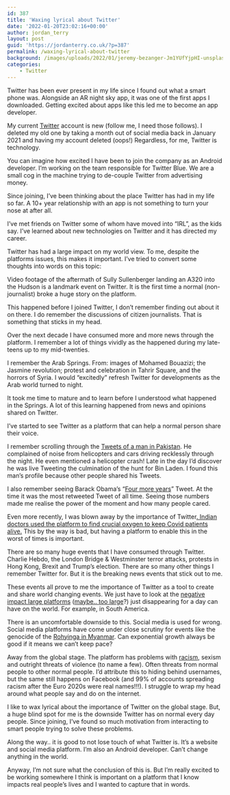 ```yaml
---
id: 387
title: 'Waxing lyrical about Twitter'
date: '2022-01-20T23:02:16+00:00'
author: jordan_terry
layout: post
guid: 'https://jordanterry.co.uk/?p=387'
permalink: /waxing-lyrical-about-twitter
background: /images/uploads/2022/01/jeremy-bezanger-Jm1YUfYjpHI-unsplash-825x510.webp
categories:
    - Twitter
---
```


Twitter has been ever present in my life since I found out what a smart phone was. Alongside an AR night sky app, it was one of the first apps I downloaded. Getting excited about apps like this led me to become an app developer.

My current [Twitter](https://twitter.com/JordNullable) account is new (follow me, I need those follows). I deleted my old one by taking a month out of social media back in January 2021 and having my account deleted (oops!) Regardless, for me, Twitter is technology.

You can imagine how excited I have been to join the company as an Android developer. I’m working on the team responsible for Twitter Blue. We are a small cog in the machine trying to de-couple Twitter from advertising money.

Since joining, I’ve been thinking about the place Twitter has had in my life so far. A 10+ year relationship with an app is not something to turn your nose at after all.

I’ve met friends on Twitter some of whom have moved into “IRL”, as the kids say. I’ve learned about new technologies on Twitter and it has directed my career.

Twitter has had a large impact on my world view. To me, despite the platforms issues, this makes it important. I’ve tried to convert some thoughts into words on this topic:

Video footage of the aftermath of Sully Sullenberger landing an A320 into the Hudson is a landmark event on Twitter. It is the first time a normal (non-journalist) broke a huge story on the platform.

This happened before I joined Twitter, I don’t remember finding out about it on there. I do remember the discussions of citizen journalists. That is something that sticks in my head.

Over the next decade I have consumed more and more news through the platform. I remember a lot of things vividly as the happened during my late-teens up to my mid-twenties.

I remember the Arab Springs. From: images of Mohamed Bouazizi; the Jasmine revolution; protest and celebration in Tahrir Square, and the horrors of Syria. I would “excitedly” refresh Twitter for developments as the Arab world turned to night.

It took me time to mature and to learn before I understood what happened in the Springs. A lot of this learning happened from news and opinions shared on Twitter.

I’ve started to see Twitter as a platform that can help a normal person share their voice.

I remember scrolling through the [Tweets of a man in Pakistan](https://www.forbes.com/sites/parmyolson/2011/05/02/man-inadvertently-live-tweets-osama-bin-laden-raid/). He complained of noise from helicopters and cars driving recklessly through the night. He even mentioned a helicopter crash! Late in the day I’d discover he was live Tweeting the culmination of the hunt for Bin Laden. I found this man’s profile because other people shared his Tweets.

I also remember seeing Barack Obama’s “[Four more years](https://twitter.com/BarackObama/status/266031293945503744)” Tweet. At the time it was the most retweeted Tweet of all time. Seeing those numbers made me realise the power of the moment and how many people cared.

Even more recently, I was blown away by the importance of Twitter[. Indian doctors used the platform to find crucial oxygen to keep Covid patients alive.](https://qz.com/india/2001374/indias-doctors-and-hospitals-join-twitter-only-to-source-oxygen/) This by the way is bad, but having a platform to enable this in the worst of times is important.

There are so many huge events that I have consumed through Twitter. Charlie Hebdo, the London Bridge &amp; Westminster terror attacks, protests in Hong Kong, Brexit and Trump’s election. There are so many other things I remember Twitter for. But it is the breaking news events that stick out to me.

These events all prove to me the importance of Twitter as a tool to create and share world changing events. We just have to look at the [negative impact large platforms](https://www.newsweek.com/facebook-whatsapp-outage-down-latin-america-1635533) ([maybe.. too large](https://www.bbc.co.uk/news/av/technology-56212076)?) just disappearing for a day can have on the world. For example, in South America.

There is an uncomfortable downside to this. Social media is used for wrong. Social media platforms have come under close scrutiny for events like the genocide of the [Rohyinga in Myanmar](https://www.bbc.co.uk/news/world-asia-46105934). Can exponential growth always be good if it means we can’t keep pace?

Away from the global stage. The platform has problems with [racism](https://blog.twitter.com/en_gb/topics/company/2020/combatting-online-racist-abuse-an-update-following-the-euros), sexism and outright threats of violence (to name a few). Often threats from normal people to other normal people. I’d attribute this to hiding behind usernames, but the same still happens on Facebook (and 99% of accounts spreading racism after the Euro 2020s were real names!!!). I struggle to wrap my head around what people say and do on the internet.

I like to wax lyrical about the importance of Twitter on the global stage. But, a huge blind spot for me is the downside Twitter has on normal every day people. Since joining, I’ve found so much motivation from interacting to smart people trying to solve these problems.

Along the way.. it is good to not lose touch of what Twitter is. It’s a website and social media platform. I’m also an Android developer. Can’t change anything in the world.

Anyway, I’m not sure what the conclusion of this is. But I’m really excited to be working somewhere I think is important on a platform that I know impacts real people’s lives and I wanted to capture that in words.